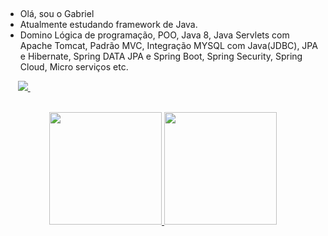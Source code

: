 ##

-  Olá, sou o Gabriel
-  Atualmente estudando framework de Java.
-  Domino Lógica de programação, POO, Java 8, Java Servlets com Apache Tomcat, Padrão MVC, Integração MYSQL com Java(JDBC), JPA e Hibernate, Spring DATA JPA e Spring Boot, Spring Security, Spring Cloud, Micro serviços etc.



<div>
  
</a>&nbsp;&nbsp;&nbsp;&nbsp;
  <a href="https://www.linkedin.com/in/gabriel-sene-0a8548206/"><img src="https://img.shields.io/badge/LinkedIn-0077B5?style=for-the-badge&logo=linkedin&logoColor=white"   />
  </a>&nbsp;&nbsp;&nbsp;&nbsp;
  
</div>
<br>

<div align="center">
  <a href="https://github.com/brielsene">
  <img height="180em" src="https://github-readme-stats.vercel.app/api?username=brielsene&show_icons=false&theme=dark&include_all_commits=true&count_private=true"/>
  <img height="180em" src="https://github-readme-stats.vercel.app/api/top-langs/?username=brielsene&layout=compact&langs_count=7&theme=dark"/>
</div>
  
  
  
  


